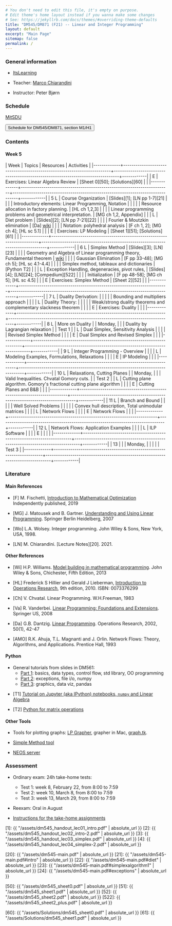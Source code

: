```yaml
---
# You don't need to edit this file, it's empty on purpose.
# Edit theme's home layout instead if you wanna make some changes
# See: https://jekyllrb.com/docs/themes/#overriding-theme-defaults
title: "DM545/DM871 (F21) -- Linear and Integer Programming"
layout: default
excerpt: "Main Page"
sitemap: false
permalink: /
---
```




### General information



- [ItsLearning](https://sdu.itslearning.com/ContentArea/ContentArea.aspx?LocationID=9174&LocationType=1)

- Teacher: [Marco Chiarandini](https://imada.sdu.dk/~marco)

- Instructor: Peter Bjørn  <!-- pbjoe17@student.sdu.dk -->



### Schedule


<p>
<a href="https://mitsdu.sdu.dk/skema/activity/N330047101/f21">MitSDU</a>
</p>

<button onclick="myFunction('h2')" class="w3-btn w3-cell
w3-left-align">Schedule for DM545/DM871, section M1/H1 <i class="fa fa-caret-down"></i></button>
<div id="h2" class="w3-container w3-hide">

<div class="w3-responsive">

<div w3-include-html="./assets/dm545_m1.html"></div>
<script>
w3.includeHTML();
</script>
</div>
</div>






### Contents


#### Week 5

| Week        | Topics                                                                 | Resources                                                                      | Activities |
|-------------+------------------------------------------------------------------------+--------------------------------------------------------------------------------+------------|
| E           | Exercises: Linear Algebra Review                                       | [Sheet 0][50]; [Solutions][60]                                                 |            |
|-------------+------------------------------------------------------------------------+--------------------------------------------------------------------------------+------------|
| 5 L         | Course Organization                                                    | [Slides][1]; [LN pp 1-7][21]                                                   |            |
|             | Introductory elements: Linear Programming, Notation                    |                                                                                |            |
|             | Resource allocation in factory planning.                               | [HL ch 1,2,3]                                                                  |            |
|             | Linear programming problems and geometrical interpretation.            | [MG ch 1,2, Appendix]                                                          |            |
| L           | Diet problem                                                           | [Slides][2]; [LN pp 7-21][22]                                                  |            |
|             | Fourier & Moutzkin elimination                                         | [Da] [wiki](http://en.wikipedia.org/wiki/Fourier%E2%80%93Motzkin_elimination)  |            |
|             | Notation: polyhedral analysis                                          | [F ch 1, 2]; [MG ch 4]; [HL sc 5.1]                                            |            |
| E           | Exercises: LP Modeling                                                 | [Sheet 1][51]; [Solutions][61]                                                 |            |
|-------------+------------------------------------------------------------------------+--------------------------------------------------------------------------------+------------|
| 6        L  | Simplex Method                                                         | [Slides][3]; [LN][23]                                                          |            |
|             | Geometry and Algebra of Linear programming theory, Fundamental theorem | [wiki](http://en.wikipedia.org/wiki/Fundamental_theorem_of_linear_programming) |            |
|             | Gaussian Elimination                                                   | [F pp 33-48]; [MG ch 5]; [HL sc 4.1-4.4]                                       |            |
|             | Simplex method, tableaux and dictionaries                              | [Python T2]                                                                    |            |
| L           | Exception Handling, degeneracies, pivot rules,                         | [Slides][4]; [LN][24]; [Compedium][522]                                        |            |
|             | Initialization                                                         | [F pp 48-58]; [MG ch 5]; [HL sc 4.5]                                           |            |
| E           | Exercises: Simplex Method                                              | [Sheet 2][52]                                                                  |            |
|-------------+------------------------------------------------------------------------+--------------------------------------------------------------------------------+------------|
| 7    L      | Duality Derivation:                                                    |                                                                                |            |
|             | Bounding and multipliers approach                                      |                                                                                |            |
| L           | Duality Theory:                                                        |                                                                                |            |
|             | Weak/strong duality theorems and complementary slackness theorem       |                                                                                |            |
| E           | Exercises: Duality                                                     |                                                                                |            |
|-------------+------------------------------------------------------------------------+--------------------------------------------------------------------------------+------------|
| 8      L    | More on Duality                                                        |                                                                                | Monday,    |
|             | Duality by Lagrangian relaxation                                       |                                                                                | Test 1     |
| L           | Dual Simplex, Sensitivity Analysis                                     |                                                                                |            |
|             | Revised Simplex Method                                                 |                                                                                |            |
| E           | Dual Simplex and Revised Simplex                                       |                                                                                |            |
|-------------+------------------------------------------------------------------------+--------------------------------------------------------------------------------+------------|
| 9        L  | Integer Programming - Overview                                         |                                                                                |            |
| L           | Modeling Examples, Formulations, Relaxations                           |                                                                                |            |
| E           | IP Modeling                                                            |                                                                                |            |
|-------------+------------------------------------------------------------------------+--------------------------------------------------------------------------------+------------|
| 10        L | Relaxations, Cutting Planes                                            |                                                                                | Monday,    |
|             | Valid Inequalities. Chvatal Gomory cuts.                               |                                                                                | Test 2     |
| L           | Cutting plane algorithm. Gomory's fractional cutting plane algorithm   |                                                                                |            |
| E           | Cutting Planes and B&B                                                 |                                                                                |            |
|-------------+------------------------------------------------------------------------+--------------------------------------------------------------------------------+------------|
| 11        L | Branch and Bound                                                       |                                                                                |            |
|             | Well Solved Problems                                                   |                                                                                |            |
|             | Convex hull description, Total unimodular matrices                     |                                                                                |            |
| L           | Network Flows                                                          |                                                                                |            |
| E           | Network Flows                                                          |                                                                                |            |
|-------------+------------------------------------------------------------------------+--------------------------------------------------------------------------------+------------|
| 12        L | Network Flows: Application Examples                                    |                                                                                |            |
| L           | ILP Software                                                           |                                                                                |            |
| E           |                                                                        |                                                                                |            |
|-------------+------------------------------------------------------------------------+--------------------------------------------------------------------------------+------------|
| 13          |                                                                        |                                                                                | Monday,    |
|             |                                                                        |                                                                                | Test 3     |
|-------------+------------------------------------------------------------------------+--------------------------------------------------------------------------------+------------|



<!---
,[./Training/dm545_sheet0.pdf][Sheet0 with python]]; intro to Python: [[./Slides/dm545_python1.pdf][1] [[./Slides/dm545_python2.pdf][2] |            |
-->


### Literature

#### Main References


- [F] M. Fischetti, [Introduction to Mathematical Optimization](https://www.amazon.com/Introduction-Mathematical-Optimization-Matteo-Fischetti/dp/1692792024)
  Independently published, 2019

- [MG] J. Matousek and B. Gartner. [Understanding and Using Linear Programming](http://dx.doi.org/10.1007/978-3-540-30717-4). Springer Berlin Heidelberg, 2007

- [Wo]  L.A. Wolsey. Integer programming. John Wiley & Sons, New York, USA, 1998.

- [LN] M. Chiarandini. [Lecture Notes][20]. 2021.


#### Other References



- [Wi] H.P. Williams. [Model building in mathematical programming](http://site.ebrary.com.proxy1-bib.sdu.dk:2048/lib/sdub/detail.action?docID=10657847). John Wiley & Sons, Chichester, Fifth Edition, 2013

- [HL] Frederick S Hillier and Gerald J Lieberman, [Introduction to Operations Research](http://highered.mcgraw-hill.com/sites/0073376299/information_center_view0/), 9th edition, 2010. ISBN: 0073376299

- [Ch] V. Chvatal. Linear Programming. W.H.Freeman, 1983

- [Va] R. Vanderbei. [Linear Programming: Foundations and Extensions](http://dx.doi.org/10.1007/978-0-387-74388-2). Springer US, 2008

- [Da] G.B. Dantzig.  [Linear Programming](http://dx.doi.org/10.1287/opre.50.1.42.17798). Operations Research, 2002, 50(1), 42-47


<!---  [CL] J. Clausen and J. Larsen. [Supplementary notes to networks and integer programming.](./DTUsupplnotes020209.pdf) Lecture Notes, DTU, 2009 -->


- [AMO] R.K. Ahuja, T.L. Magnanti and J. Orlin. Network Flows: Theory, Algorithms, and Applications. Prentice Hall, 1993


<!-- 


- [PRKM] João Pedro Pedroso, Abdur Rais, Mikio Kubo and Masakazu
  Muramatsu. [[https://scipbook.readthedocs.io][/Mathematical Optimization: Solving Problems using SCIP and Python/]].

- [An] E. Andersen. [[./Files/infeas.pdf][/How to use Farkas's Lemma to say something
  important about linear infeasible problems/]]. MOSEK Technical Repot
  TR-2011-1. 2011.

- [KN] Ed Klotz Alexandra M. Newman [[http://www.google.dk/url?sa=t&rct=j&q=&esrc=s&source=web&cd=1&cad=rja&uact=8&ved=0CCYQFjAA&url=http%3A%2F%2Finside.mines.edu%2F~anewman%2FMIP_practice120212.pdf&ei=H8VpVYatKoHRsgGhrICQAQ&usg=A
FQjCNGDviG6Bma4qepI-0s-GvdaIVc-6Q&sig2=5jT4rnDJkdBU2G1FJowLkQ][Practical Guidelines for Solving Difficult Mixed Integer Linear Programs]]. 2012

--> 





#### Python

- General tutorials from slides in DM561: 
  - [Part 1](https://dm561.github.io/assets/dm561-lec1.pdf): basics, data types, control flow, std library, OO programming
  - [Part 2](https://dm561.github.io/assets/dm561-lec2.pdf): exceptions, file i/o, numpy
  - [Part 3](https://dm561.github.io/assets/dm561-lec3.pdf): graphics, data viz, pandas


<!--- - [Youtube series](https://www.youtube.com/playlist?list=PL-osiE80TeTt2d9bfVyTiXJA-UTHn6WwU) -->


- [T1] [Tutorial on Jupyter (aka IPython) notebooks, `numpy` and Linear Algebra](https://github.com/DM871/dm871.github.io/blob/main/notebooks/Tutorial.ipynb)

- [T2] [Python for matrix operations](https://github.com/DM871/dm871.github.io/blob/main/notebooks/Tutorial4Exam.ipynb)


#### Other Tools


- Tools for plotting graphs: [LP Grapher](https://www.zweigmedia.com/utilities/lpg/index.html?lang=en),
    grapher in Mac, [graph.tk](http://graph.tk).

- [Simple Method tool](https://www.zweigmedia.com/simplex/simplex.php?lang=en)

- [NEOS server](https://neos-server.org/neos/)


### Assessment


- Ordinary exam: 24h take-home tests:
  - Test 1: week 8, February 22, from 8:00 to 7:59
  - Test 2: week 10, March 8, from 8:00 to 7:59
  - Test 3: week 13, March 29, from 8:00 to 7:59


- Reexam: Oral in August


- [Instructions for the take-home assignments](./notes/editing.html)







<!--- Slides -->
[1]: {{ "/assets/dm545_handout_lec01_intro.pdf" | absolute_url }}
[2]: {{ "/assets/dm545_handout_lec02_intro-2.pdf" | absolute_url }}
[3]: {{ "/assets/dm545_handout_lec03_simplex.pdf" | absolute_url }}
[4]: {{ "/assets/dm545_handout_lec04_simplex-2.pdf" | absolute_url }}


<!--- Lecture Notes -->
[20]: {{ "/assets/dm545-main.pdf" | absolute_url }}
[21]: {{ "/assets/dm545-main.pdf#intro" | absolute_url }}
[22]: {{ "/assets/dm545-main.pdf#diet" | absolute_url }}
[23]: {{ "/assets/dm545-main.pdf#simplexalgorithm1" | absolute_url }}
[24]: {{ "/assets/dm545-main.pdf#exceptions" | absolute_url }}


<!--- Sheets -->
[50]: {{ "/assets/dm545_sheet0.pdf" | absolute_url }}
[51]: {{ "/assets/dm545_sheet1.pdf" | absolute_url }}
[52]: {{ "/assets/dm545_sheet2.pdf" | absolute_url }}
[522]: {{ "/assets/dm545_sheet2_plus.pdf" | absolute_url }}

<!--- Solutions -->
[60]: {{ "/assets/Solutions/dm545_sheet0.pdf" | absolute_url }}
[61]: {{ "/assets/Solutions/dm545_sheet1.pdf" | absolute_url }}






<!---




| 6        L | Simplex Method                                                       |                                                                                                                                                                                                                                                                  |            |
|            | Simplex method, tableaux and dictionaries                            |                                                                                                                                                                 |            |
| L          | Exception Handling and Initialization                                |                                                                                                                                                                    |            |
|            | Exception handling and degeneracies in simplex method. Pivot rules   |                                                                                                                                                                    |            |
| E          | LP Modeling                                                          | [[./Training/dm545_sheet1.pdf][Sheet1]]                                                        [[./Training/Solutions/dm545_sheet1.pdf][Sheet1]]                                                                                                                          |            |
|------------+----------------------------------------------------------------------+-----------------------------------------------------------------------------------------------------------------------------------------------------------------------------------------------+------------|
| 7          | Duality Derivation:                                                  | [ [[./Notes/dm545-main.pdf#duality][Notes]] ]                                                                                                                                                                                     |            |
|            | Bounding and multipliers approach                                    | *[MG sc 6.1-6.3]* *[HL sc 6.1-6.4]*                                                                                                                                                           |            |
|            | Duality Theory:                                                      |                                                                                                                                                                                               |            |
|            | Weak/strong duality theorems and complementary slackness theorem     |                                                                                                                                                                                               |            |
| E          | Simplex Method                                                       | [[./Training/dm545_sheet2.pdf][Sheet2]]                                                           [[./Resources/Ipython/sheet2.html][Sheet2 (Johannes)]];   [[./Training/Solutions/dm545_sheet2.pdf][Sheet2 (Marco)]]                                                                                          |            |
|------------+----------------------------------------------------------------------+-----------------------------------------------------------------------------------------------------------------------------------------------------------------------------------------------+------------|
| 8          | More on Duality                                                      | [ [[./Notes/dm545-main.pdf#geometricdual][Notes]] ]                                                                                                                                                                                     |            |
|            | Duality by Lagrangian relaxation                                     | [CL ch 2]                                                                                                                                                                                     |            |
|            | Dual Simplex, Sensitivity Analysis                                   | [Va sc 7.1] [HL sc 7.1, 4.7]                                                                                                                                                                  |            |
|            | Revised Simplex Method                                               | [ [[./Notes/dm545-main.pdf#revised][Notes]] ]                                                                                                                                                                                     |            |
|            |                                                                      | [HL ch 5] [Va 6.1-6.5]                                                                                                                                                                        |            |
|            |                                                                      | [ [[./Files/Ch-Revised.pdf][Ch ch 7]] ]                                                                                                                                                                                   | Test 1     |
| E          | Duality                                                              | [[./Training/dm545_sheet3.pdf][Sheet3]]                                                            [[./Resources/Ipython/sheet3_2019.html][Sheet3 (Johannes)]];  [[./Training/Solutions/dm545_sheet3.pdf][Sheet3 (Marco)                                                 |            |
|------------+----------------------------------------------------------------------+-----------------------------------------------------------------------------------------------------------------------------------------------------------------------------------------------+------------|
| 9          | Integer Programming - Overview                                       | *[MG sc 6.4, 6.6, ch 3]* *[Wo ch 1]* @@html:<br>@@ [Wi ch 9.1-9.5]                                                                                                                            |            |
|            | Modeling Examples, Formulations, Relaxations                         | *[Wo ch 2]*                                                                                                                                                                                   |            |
| E          | Dual Simplex and Revised Simplex                                     | [[./Training/dm545_sheet4.pdf][Sheet4]]                                                           [[./Resources/Ipython/sheet4_2019.html][Sheet4 (Johannes)]];  [[./Training/Solutions/dm545_sheet4.pdf][Sheet4 (Marco)                                                  |            |
|------------+----------------------------------------------------------------------+-----------------------------------------------------------------------------------------------------------------------------------------------------------------------------------------------+------------|
| 10         | Relaxations, Cutting Planes                                          | *[Wo ch 7]*                                                                                                                                                                                   |            |
|            | Valid Inequalities. Chvatal Gomory cuts.                             |                                                                                                                                                                                               |            |
|            | Cutting plane algorithm. Gomory's fractional cutting plane algorithm | *[Wo ch 8.1-8.6]*                                                                                                                                                                             | Test 2     |
| E          | IP Modeling                                                          | [[./Training/dm545_sheet5.pdf][Sheet5]]                                                           [[./Resources/Ipython/sheet5_2019.html][Sheet5 (Johannes)]];  [[./Training/Solutions/dm545_sheet5.pdf][Sheet5 (Marco)                                                  |            |
|------------+----------------------------------------------------------------------+-----------------------------------------------------------------------------------------------------------------------------------------------------------------------------------------------+------------|
| 11         | Branch and Bound                                                     | *[Wo sec. 3.2-3.5]*    *[CL ch 7]*                                                                                                                                                            |            |
|            | Well Solved Problems                                                 |                                                                                                                                                                                               |            |
|            | Convex hull description, Total unimodular matrices                   |                                                                                                                                                                                               |            |
|            | Network Flows                                                        | *[CL ch 4,6,7]*                                                                                                                                                                               |            |
| E          | Cutting Planes and B&B                                               | [[./Training/dm545_gomory.pdf][Gomory cuts]]; [[./Training/dm545_bb.pdf][Branch and Bound]]                                     [[./Training/Solutions/dm545_gomory.pdf][gomory (Marco)]]; [[./Training/Solutions/dm545_bb.pdf][bb (Marco)]];  [[./Resources/Ipython/nikolai.html][Nikolai]]                                                                                        |            |
|------------+----------------------------------------------------------------------+-----------------------------------------------------------------------------------------------------------------------------------------------------------------------------------------------+------------|
| 12         | Network Flows: Application Examples                                  | [ [[./Notes/dm545-main.pdf][Notes]] ]  *[AOM sec 1.2]*                                                                                                                                                                    |            |
|            | ILP Software                                                         | [[./Slides/dm545-spreadsheet-handout.pdf][MinCosEx]]; [[https://www.imada.sdu.dk/~marco/Teaching/AY2017-2018/DM559/Files/mincost.xlsx][mincost.xlsx]];  [[https://imada.sdu.dk/~marco/Blog/optimization/spreadsheets/2017/10/25/spreadsheets.html][MILP in SpreadSheets]];  [[./Training/dm545_lab_scip.pdf][Lab]]                                                                                                                                           |            |
| E          | Network Flows                                                        | [[./Training/dm545_sheet6.pdf][NetFlows]]                                                          [[./Training/Solutions/dm545_sheet6.pdf][NetFlows]]                                                                                                                    |            |
|------------+----------------------------------------------------------------------+-----------------------------------------------------------------------------------------------------------------------------------------------------------------------------------------------+------------|
|            |                                                                      |                                                                                                                                                                                               | Test 3     |
|------------+----------------------------------------------------------------------+-----------------------------------------------------------------------------------------------------------------------------------------------------------------------------------------------+------------|



-->
